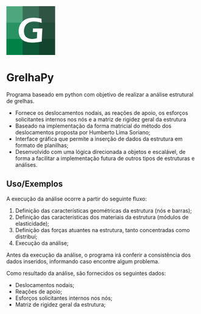 
![GrelhaPy Logo](data\assets\Gpyicon.png)

# GrelhaPy

Programa baseado em python com objetivo de realizar a análise estrutural de grelhas.

- Fornece os deslocamentos nodais, as reações de apoio, os esforços solicitantes internos nos nós e a matriz de rigidez geral da estrutura
- Baseado na implementação da forma matricial do método dos deslocamentos proposta por Humberto Lima Soriano;
- Interface gráfica que permite a inserção de dados da estrutura em formato de planilhas;
- Desenvolvido com uma lógica direcionada a objetos e escalável, de forma a facilitar a implementação futura de outros tipos de estruturas e análises. 



## Uso/Exemplos

A execução da análise ocorre a partir do seguinte fluxo:

1. Definição das características geométricas da estrutura (nós e barras);
2. Definição das características dos materiais da estrutura (módulos de elasticidade);
3. Definição das forças atuantes na estrutura, tanto concentradas como distribuí;
4. Execução da análise;

Antes da execução da análise, o programa irá conferir a consistência dos dados inseridos, informando caso encontre algum problema.

Como resultado da análise, são fornecidos os seguintes dados:

* Deslocamentos nodais;
* Reações de apoio;
* Esforços solicitantes internos nos nós;
* Matriz de rigidez geral da estrutura;

